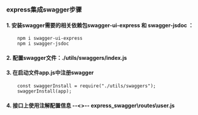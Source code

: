 ### express集成swagger步骤

#### 1. 安装swagger需要的相关依赖包swagger-ui-express 和 swagger-jsdoc ：
```
    npm i swagger-ui-express
    npm i swagger-jsdoc
```
#### 2. 配置swagger文件：./utils/swaggers/index.js
#### 3. 在启动文件app.js中注册swagger
```
    const swaggerInstall = require("./utils/swaggers");
    swaggerInstall(app);
```
#### 4. 接口上使用注解配置信息 --<>-- express_swagger\routes\user.js